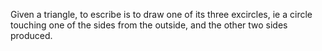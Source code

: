 Given a triangle, to escribe is to draw one of its three excircles, ie a
circle touching one of the sides from the outside, and the other two
sides produced.
